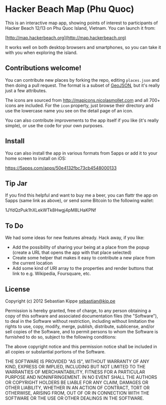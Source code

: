 # Hacker Beach Map (Phu Quoc)

This is an interactive map app, showing points of interest to participants of
Hacker Beach 12/13 on Phu Quoc Island, Vietnam. You can launch it from:

[http://map.hackerbeach.org](http://map.hackerbeach.org)

It works well on both desktop browsers and smartphones, so you can take it with
you when exploring the island.

## Contributions welcome!

You can contribute new places by forking the repo, editing `places.json` and
then doing a pull request. The format is a subset of
[GeoJSON](http://geojson.org/), but it's really just a few attributes.

The icons are sourced from http://mapicons.nicolasmollet.com and all 700+ icons
are included. For the `icon` property, just browse their directory and use the
lowercase name you see on the detail page of an icon.

You can also contribute improvements to the app itself if you like (it's really
simple), or use the code for your own purposes.

## Install

You can also install the app in various formats from 5apps or add it to your
home screen to install on iOS:

https://5apps.com/apps/50e4132fbc73cb4548000133

## Tip Jar

If you find this helpful and want to buy me a beer, you can flattr the app on
5apps (same link as above), or send some Bitcoin to the following wallet:

1JYdQzPuk1hXLekWTk8Hwgj4pM8LHaKPNf

## To Do

We had some ideas for new features already. Hack away, if you like:

* Add the possibility of sharing your being at a place from the popup (create a
  URL that opens the app with that place selected)
* Create some helper that makes it easy to contribute a new place from the
  current location
* Add some kind of URI array to the properties and render buttons that link to
  e.g. Wikipedia, Foursquare, etc.

## License

Copyright (c) 2012 Sebastian Kippe <sebastian@kip.pe>

Permission is hereby granted, free of charge, to any person obtaining a copy of
this software and associated documentation files (the "Software"), to deal in
the Software without restriction, including without limitation the rights to
use, copy, modify, merge, publish, distribute, sublicense, and/or sell copies
of the Software, and to permit persons to whom the Software is furnished to do
so, subject to the following conditions:

The above copyright notice and this permission notice shall be included in all
copies or substantial portions of the Software.

THE SOFTWARE IS PROVIDED "AS IS", WITHOUT WARRANTY OF ANY KIND, EXPRESS OR
IMPLIED, INCLUDING BUT NOT LIMITED TO THE WARRANTIES OF MERCHANTABILITY,
FITNESS FOR A PARTICULAR PURPOSE AND NONINFRINGEMENT. IN NO EVENT SHALL THE
AUTHORS OR COPYRIGHT HOLDERS BE LIABLE FOR ANY CLAIM, DAMAGES OR OTHER
LIABILITY, WHETHER IN AN ACTION OF CONTRACT, TORT OR OTHERWISE, ARISING FROM,
OUT OF OR IN CONNECTION WITH THE SOFTWARE OR THE USE OR OTHER DEALINGS IN THE
SOFTWARE.
